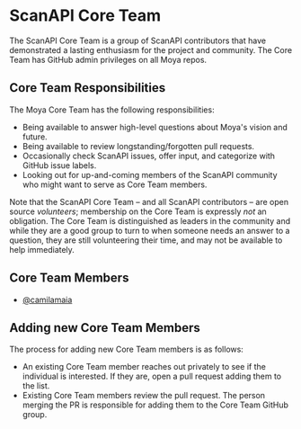 # ScanAPI Core Team

The ScanAPI Core Team is a group of ScanAPI contributors that have demonstrated a lasting enthusiasm for the project and community. The Core Team has GitHub admin privileges on all Moya repos.

## Core Team Responsibilities

The Moya Core Team has the following responsibilities:

- Being available to answer high-level questions about Moya's vision and future.
- Being available to review longstanding/forgotten pull requests.
- Occasionally check ScanAPI issues, offer input, and categorize with GitHub issue labels.
- Looking out for up-and-coming members of the ScanAPI community who might want to serve as Core Team members.

Note that the ScanAPI Core Team – and all ScanAPI contributors – are open source _volunteers_; membership on the Core Team is expressly _not_ an obligation. The Core Team is distinguished as leaders in the community and while they are a good group to turn to when someone needs an answer to a question, they are still volunteering their time, and may not be available to help immediately.

## Core Team Members

- [@camilamaia](https://github.com/camilamaia)

## Adding new Core Team Members

The process for adding new Core Team members is as follows:

- An existing Core Team member reaches out privately to see if the individual is interested. If they are, open a pull request adding them to the list. 
- Existing Core Team members review the pull request. The person merging the PR is responsible for adding them to the Core Team GitHub group.
